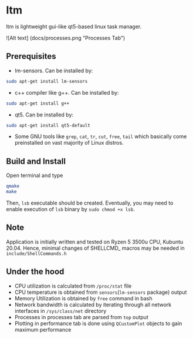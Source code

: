 # ltm

ltm is lightweight gui-like qt5-based linux task manager.

![Alt text] (docs/processes.png "Processes Tab")

## Prerequisites

- lm-sensors. Can be installed by:
```bash
sudo apt-get install lm-sensors
```
- c++ compiler like g++. Can be installed by:
```bash
sudo apt-get install g++
```
- qt5. Can be installed by:
```bash
sudo apt-get install qt5-default
```
- Some GNU tools like `grep`, `cat`, `tr`, `cut`, `free`, `tail` which basically come
preinstalled on vast majority of Linux distros.

## Build and Install

Open terminal and type 
```bash
qmake
make
```
Then, `lsb` executable should be created.
Eventually, you may need to enable execution of `lsb` binary by `sudo chmod +x lsb`.

## Note

Application is initially written and tested on Ryzen 5 3500u CPU, Kubuntu 20.04.
Hence, minimal changes of SHELLCMD_ macros may be needed in `include/ShellCommands.h`

## Under the hood

- CPU utilization is calculated from `/proc/stat` file
- CPU temperature is obtained from `sensors`(`lm-sensors` package) output
- Memory Utilization is obtained by `free` command in bash
- Network bandwidth is calculated by iterating through all network interfaces in
`/sys/class/net` directory
- Processes in processes tab are parsed from `top` output
- Plotting in performance tab is done using `QCustomPlot` objects to gain maximum performance
